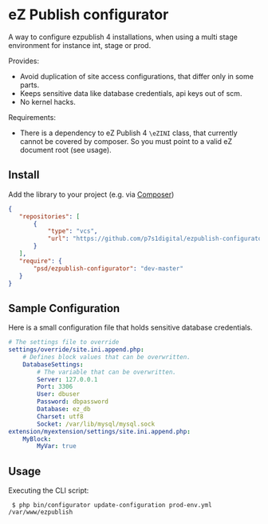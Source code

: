 # eZ Publish configurator


A way to configure ezpublish 4 installations, when using a multi stage environment for instance int, stage or prod.

Provides:

* Avoid duplication of site access configurations, that differ only in some parts.
* Keeps sensitive data like database credentials, api keys out of scm.
* No kernel hacks.

Requirements:

* There is a dependency to eZ Publish 4 `\eZINI` class, that currently cannot be covered by composer. So you must point to a valid eZ document root (see usage).

## Install


Add the library to your project (e.g. via [Composer](http://getcomposer.org/))

 ```json
 {
    "repositories": [
        {
            "type": "vcs",
            "url": "https://github.com/p7s1digital/ezpublish-configurator"
        }
    ],
    "require": {
        "psd/ezpublish-configurator": "dev-master"
    }
 }
 ```

## Sample Configuration

Here is a small configuration file that holds sensitive database credentials.

```yaml
# The settings file to override
settings/override/site.ini.append.php:
    # Defines block values that can be overwritten.
    DatabaseSettings:
        # The variable that can be overwritten.
        Server: 127.0.0.1
        Port: 3306
        User: dbuser
        Password: dbpassword
        Database: ez_db
        Charset: utf8
        Socket: /var/lib/mysql/mysql.sock
extension/myextension/settings/site.ini.append.php:
    MyBlock:
        MyVar: true
```

## Usage

Executing the CLI script:

```shell
 $ php bin/configurator update-configuration prod-env.yml /var/www/ezpublish
 ```
